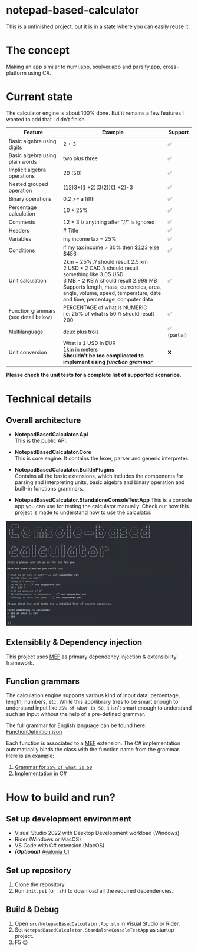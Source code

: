 # notepad-based-calculator

This is a unfinished project, but it is in a state where you can easily reuse it.

# The concept
Making an app similar to [numi.app](https://numi.app), [soulver.app](https://soulver.app) and [parsify.app](https://parsify.app), cross-platform using C#.

# Current state
The calculator engine is about 100% done. But it remains a few features I wanted to add that I didn't finish.

| Feature                                  | Example                                    | Support |
| ---------------------------------------- | ------------------------------------------ | ------- |
| Basic algebra using digits               | 2 + 3                                      | ✅      |
| Basic algebra using plain words          | two plus three                             | ✅      |
| Implicit algebra operations              | 20 (50)                                    | ✅      |
| Nested grouped operation                 | (12)3+(1 +2)(3(2))(1 +2)-3                 | ✅      |
| Binary operations                        | 0.2 >= a fifth                             | ✅      |
| Percentage calculation                   | 10 + 25%                                   | ✅      |
| Comments                                 | 12 + 3 // anything after "//" is ignored   | ✅      |
| Headers                                  | # Title                                    | ✅      |
| Variables                                | my income tax = 25%                        | ✅      |
| Conditions                               | if my tax income > 30% then $123 else $456 | ✅      |
| Unit calculation                         | 2km + 25% // should result 2.5 km<br>2 USD + 2 CAD // should result something like 3.05 USD<br>3 MB - 2 KB // should result 2.998 MB<br>Supports length, mass, currencies, area, angle, volume, speed, temperature, date and time, percentage, computer data          | ✅      |
| Function grammars (see detail below)    | PERCENTAGE of what is NUMERIC<br>i.e: 25% of what is 50 // should result 200 | ✅      |
| Multilanguage                            | deux plus trois | ✅ (partial)      |
| Unit conversion                          | What is 1 USD in EUR<br>1km in meters<br>**Shouldn't be too complicated to implement using _function grammar_** | ❌        |

**Please check the unit tests for a complete list of supported scenarios.**

# Technical details

## Overall architecture

* **NotepadBasedCalculator.Api**<br>
This is the public API.
* **NotepadBasedCalculator.Core**<br>
This is core engine. It contains the lexer, parser and generic interpreter.
* **NotepadBasedCalculator.BuiltInPlugins**<br>
Contains all the basic extensions, which includes the components for parsing and interpreting units, basic algebra and binary operation and built-in functions grammars.

* **NotepadBasedCalculator.StandaloneConsoleTestApp**
This is a console app you can use for testing the calculator manually. Check out how this project is made to understand how to use the calculator.

![Screenshot](screenshot.png)

## Extensiblity & Dependency injection

This project uses [MEF](https://learn.microsoft.com/en-us/dotnet/framework/mef/) as primary dependency injection & extensibility framework.

## Function grammars

The calculation engine supports various kind of input data: percentage, length, numbers, etc.
While this app/library tries to be smart enough to understand input like `25% of what is 50`, it isn't smart enough to understand such an input without the help of a pre-defined grammar.

The full grammar for English language can be found here: [FunctionDefinition.json](https://github.com/veler/notepad-based-calculator/blob/main/src/app/dev/NotepadBasedCalculator.BuiltInPlugins/Grammars/en-us/FunctionDefinition.json)

Each function is associated to a [MEF](https://learn.microsoft.com/en-us/dotnet/framework/mef/) extension. The C# implementation automatically binds the class with the function name from the grammar. Here is an example:
1. [Grammar for `25% of what is 50`](https://github.com/veler/notepad-based-calculator/blob/84c8842b1f15572c9f27608f0c09c0e059a17017/src/app/dev/NotepadBasedCalculator.BuiltInPlugins/Grammars/en-us/FunctionDefinition.json#L25-L33)
2. [Implementation in C#](https://github.com/veler/notepad-based-calculator/blob/84c8842b1f15572c9f27608f0c09c0e059a17017/src/app/dev/NotepadBasedCalculator.BuiltInPlugins/Functions/Percentage/IsPercentOfWhatInterpreter.cs#L3-L51)

# How to build and run?

## Set up development environment
- Visual Studio 2022 with Desktop Development workload (Windows)
- Rider (Windows or MacOS)
- VS Code with C# extension (MacOS)
- _**(Optional)**_ [Avalonia UI](https://docs.avaloniaui.net/docs/getting-started)

## Set up repository
1. Clone the repository
2. Run `init.ps1` (or `.sh`) to download all the required dependencies.

## Build & Debug
1. Open `src/NotepadBasedCalculator.App.sln` in Visual Studio or Rider.
2. Set `NotepadBasedCalculator.StandaloneConsoleTestApp` as startup project.
3. F5 😉